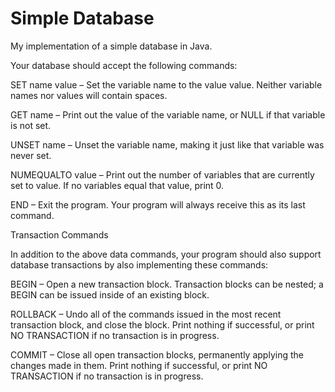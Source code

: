 Simple Database
===================

My implementation of a simple database in Java.

Your database should accept the following commands:

SET name value – Set the variable name to the value value. Neither variable names nor values will contain spaces.

GET name – Print out the value of the variable name, or NULL if that variable is not set.

UNSET name – Unset the variable name, making it just like that variable was never set.

NUMEQUALTO value – Print out the number of variables that are currently set to value. If no variables equal that value, print 0.

END – Exit the program. Your program will always receive this as its last command.


Transaction Commands

In addition to the above data commands, your program should also support database transactions by also implementing these commands:

BEGIN – Open a new transaction block. Transaction blocks can be nested; a BEGIN can be issued inside of an existing block.

ROLLBACK – Undo all of the commands issued in the most recent transaction block, and close the block. Print nothing if successful, or print NO TRANSACTION if no transaction is in progress.

COMMIT – Close all open transaction blocks, permanently applying the changes made in them. Print nothing if successful, or print NO TRANSACTION if no transaction is in progress.
